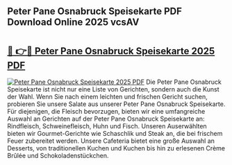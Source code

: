 ## Peter Pane Osnabruck Speisekarte PDF Download Online 2025 vcsAV

# <h2><a href="http://gc7dmz.nevu.top/?p=Peter+Pane+Osnabruck+Speisekarte">🔗 👉🔴 Peter Pane Osnabruck Speisekarte 2025 PDF</a></h2>

[![Peter Pane Osnabruck Speisekarte 2025 PDF](https://i.imgur.com/dBaPXMq.png)](http://gc7dmz.nevu.top/?p=Peter+Pane+Osnabruck+Speisekarte)
Die Peter Pane Osnabruck Speisekarte ist nicht nur eine Liste von Gerichten, sondern auch die Kunst der Wahl. Wenn Sie nach einem leichten und frischen Gericht suchen, probieren Sie unsere Salate aus unserer Peter Pane Osnabruck Speisekarte. Für diejenigen, die Fleisch bevorzugen, bieten wir eine umfangreiche Auswahl an Gerichten auf der Peter Pane Osnabruck Speisekarte an: Rindfleisch, Schweinefleisch, Huhn und Fisch. Unseren Auserwählten bieten wir Gourmet-Gerichte wie Schaschlik und Steak an, die bei frischem Feuer zubereitet werden. Unsere Cafeteria bietet eine große Auswahl an Desserts, von traditionellen Kuchen und Kuchen bis hin zu erlesenen Crème Brûlée und Schokoladenstückchen.
